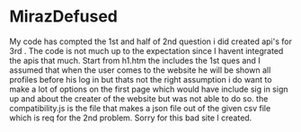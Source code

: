 # MirazDefused
My code has compted the 1st and half of 2nd question i did created api's for 3rd . The code is not much up to the expectation since I havent integrated the apis that much. 
Start from h1.htm the includes the 1st ques and I assumed that when the user comes to the website he will be shown all profiles before his log in but thats not the right assumption i do want to make a lot of options on the first page which would have include sig in sign up and about the creater of the website but was not able to do so.
the compatibility.js is the file that makes a json file out of the given csv file which is req for the 2nd problem.
Sorry for this bad site I created.
